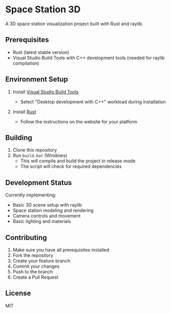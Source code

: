 # Space Station 3D

A 3D space station visualization project built with Rust and raylib.

## Prerequisites

- Rust (latest stable version)
- Visual Studio Build Tools with C++ development tools (needed for raylib compilation)

## Environment Setup

1. Install [Visual Studio Build Tools](https://visualstudio.microsoft.com/visual-cpp-build-tools/)
   - Select "Desktop development with C++" workload during installation

2. Install [Rust](https://rustup.rs/)
   - Follow the instructions on the website for your platform

## Building

1. Clone this repository
2. Run `build.bat` (Windows)
   - This will compile and build the project in release mode
   - The script will check for required dependencies

## Development Status

Currently implementing:
- Basic 3D scene setup with raylib
- Space station modeling and rendering
- Camera controls and movement
- Basic lighting and materials

## Contributing

1. Make sure you have all prerequisites installed
2. Fork the repository
3. Create your feature branch
4. Commit your changes
5. Push to the branch
6. Create a Pull Request

## License

MIT
